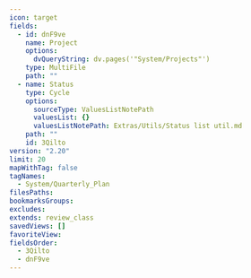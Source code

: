 ```yaml
---
icon: target
fields:
  - id: dnF9ve
    name: Project
    options:
      dvQueryString: dv.pages('"System/Projects"')
    type: MultiFile
    path: ""
  - name: Status
    type: Cycle
    options:
      sourceType: ValuesListNotePath
      valuesList: {}
      valuesListNotePath: Extras/Utils/Status list util.md
    path: ""
    id: 3Qilto
version: "2.20"
limit: 20
mapWithTag: false
tagNames:
  - System/Quarterly_Plan
filesPaths: 
bookmarksGroups: 
excludes: 
extends: review_class
savedViews: []
favoriteView: 
fieldsOrder:
  - 3Qilto
  - dnF9ve
---
```

